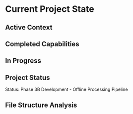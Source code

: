# Current Project State

## Active Context


## Completed Capabilities


## In Progress


## Project Status
Status: Phase 3B Development - Offline Processing Pipeline

## File Structure Analysis

